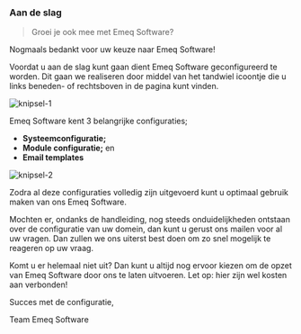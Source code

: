 ### Aan de slag

> Groei je ook mee met Emeq Software?
>

Nogmaals bedankt voor uw keuze naar Emeq Software!

Voordat u aan de slag kunt gaan dient Emeq Software geconfigureerd te worden. Dit gaan we realiseren door middel van het tandwiel icoontje die u links beneden- of rechtsboven in de pagina kunt vinden.

![knipsel-1](https://user-images.githubusercontent.com/95087870/147405120-52371e34-865b-404d-bb0e-f4a390f93510.png)

Emeq Software kent 3 belangrijke configuraties;

-	**Systeemconfiguratie;**
-	**Module configuratie;** en
-	**Email templates**

![knipsel-2](https://user-images.githubusercontent.com/95087870/147405037-7c006b96-a3f1-469c-acea-c9b71d7b2269.png)

Zodra al deze configuraties volledig zijn uitgevoerd kunt u optimaal gebruik maken van ons Emeq Software.

Mochten er, ondanks de handleiding, nog steeds onduidelijkheden ontstaan over de configuratie van uw domein, dan kunt u gerust ons mailen voor al uw vragen. Dan zullen we ons uiterst best doen om zo snel mogelijk te reageren op uw vraag.

Komt u er helemaal niet uit? Dan kunt u altijd nog ervoor kiezen om de opzet van Emeq Software door ons te laten uitvoeren. Let op: hier zijn wel kosten aan verbonden!

Succes met de configuratie,


Team Emeq Software
